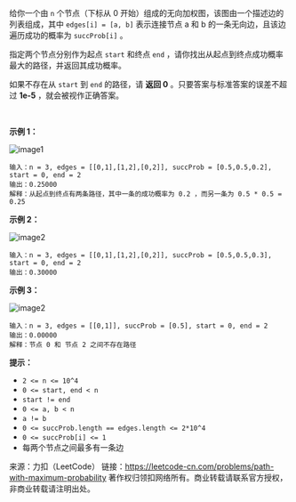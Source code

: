给你一个由 ```n``` 个节点（下标从 0 开始）组成的无向加权图，该图由一个描述边的列表组成，其中 ```edges[i] = [a, b]``` 表示连接节点 a 和 b 的一条无向边，且该边遍历成功的概率为 ```succProb[i]``` 。

指定两个节点分别作为起点 ```start``` 和终点 ```end``` ，请你找出从起点到终点成功概率最大的路径，并返回其成功概率。

如果不存在从 ```start``` 到 ```end``` 的路径，请 **返回 0** 。只要答案与标准答案的误差不超过 **1e-5** ，就会被视作正确答案。

 

**示例 1：**

![image1](https://github.com/Zhenghao-Liu/LeetCode_problem-and-solution/blob/master/1514.概率最大的路径/1558_ex1.png)
```
输入：n = 3, edges = [[0,1],[1,2],[0,2]], succProb = [0.5,0.5,0.2], start = 0, end = 2
输出：0.25000
解释：从起点到终点有两条路径，其中一条的成功概率为 0.2 ，而另一条为 0.5 * 0.5 = 0.25
```
**示例 2：** 

![image2](https://github.com/Zhenghao-Liu/LeetCode_problem-and-solution/blob/master/1514.概率最大的路径/1558_ex2.png)
```
输入：n = 3, edges = [[0,1],[1,2],[0,2]], succProb = [0.5,0.5,0.3], start = 0, end = 2
输出：0.30000
```
**示例 3：**

![image2](https://github.com/Zhenghao-Liu/LeetCode_problem-and-solution/blob/master/1514.概率最大的路径/1558_ex3.png)
```
输入：n = 3, edges = [[0,1]], succProb = [0.5], start = 0, end = 2
输出：0.00000
解释：节点 0 和 节点 2 之间不存在路径
```

**提示：**

* ```2 <= n <= 10^4```
* ```0 <= start, end < n```
* ```start != end```
* ```0 <= a, b < n```
* ```a != b```
* ```0 <= succProb.length == edges.length <= 2*10^4```
* ```0 <= succProb[i] <= 1```
* 每两个节点之间最多有一条边

来源：力扣（LeetCode）
链接：https://leetcode-cn.com/problems/path-with-maximum-probability
著作权归领扣网络所有。商业转载请联系官方授权，非商业转载请注明出处。
